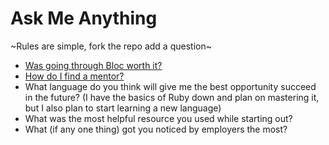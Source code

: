 # Ask Me Anything
~Rules are simple, fork the repo add a question~

- [Was going through Bloc worth it?](https://github.com/brianllamar/ama/blob/master/was-bloc-worth-it.md)
- [How do I find a mentor?](https://github.com/brianllamar/ama/blob/master/how-to-find-a-mentor.md)
- What language do you think will give me the best opportunity succeed in the future? (I have the basics of Ruby down and plan on mastering it, but I also plan to start learning a new language)
- What was the most helpful resource you used while starting out?
- What (if any one thing) got you noticed by employers the most?
